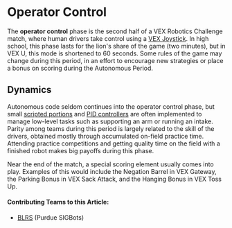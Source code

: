 # Operator Control

The **operator control** phase is the second half of a VEX Robotics Challenge match, where human drivers take control using a [VEX Joystick](../electronics/vex-electronics/vex-joystick.md). In high school, this phase lasts for the lion's share of the game \(two minutes\), but in VEX U, this mode is shortened to 60 seconds. Some rules of the game may change during this period, in an effort to encourage new strategies or place a bonus on scoring during the Autonomous Period.

## Dynamics

Autonomous code seldom continues into the operator control phase, but small [scripted portions](finite-state-machine.md) and [PID controllers](control-algorithms/pid-controller.md) are often implemented to manage low-level tasks such as supporting an arm or running an intake. Parity among teams during this period is largely related to the skill of the drivers, obtained mostly through accumulated on-field practice time. Attending practice competitions and getting quality time on the field with a finished robot makes big payoffs during this phase.

Near the end of the match, a special scoring element usually comes into play. Examples of this would include the Negation Barrel in VEX Gateway, the Parking Bonus in VEX Sack Attack, and the Hanging Bonus in VEX Toss Up.

#### Contributing Teams to this Article:

* [BLRS](https://purduesigbots.com/) \(Purdue SIGBots\)

